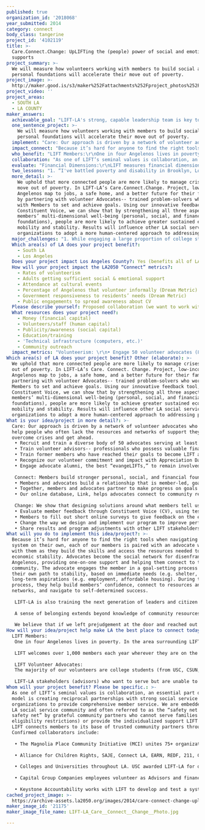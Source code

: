 ```yaml
---
published: true
organization_id: '2018068'
year_submitted: 2014
category: connect
body_class: tangerine
project_id: '4102119'
title: >-
  Care.Connect.Change: UpLIFTing the (people) power of social and emotional
  supports
project_summary: >-
  We will measure how volunteers working with members to build social and
  personal foundations will accelerate their move out of poverty.
project_image: >-
  http://maker.good.is/s3/maker%252Fattachments%252Fproject_photos%252Fimages%252F21175%252Fdisplay%252FLIFT-LA_Care__Connect__Change__Photo.jpg=c570x385
project_video: ''
project_areas:
  - SOUTH LA
  - LA COUNTY
maker_answers:
  achievable_goal: "LIFT-LA's strong, capable leadership team is key to ensuring successful implementation of its Care. Connect. Change. Project. LIFT-LA is led by Executive Director, Michelle Rhone-Collins, who brings more than 20 years of experience working in the community development and nonprofit field. Juan Aquino, Director of Programs, is responsible for the management and operations of all programs, including recruiting and training advocates. He comes to LIFT-LA with extensive experience in public policy advocacy in South LA. Senior Development Manager, Jessica Vom Steeg, comes to LIFT most recently from Chrysalis, where she managed individual and corporate giving. \r\n\r\nLIFT-LA recently hired new staff members, who will be critical to implementing the project and sustaining the community connections and CV after the grant has ended. New staff and roles in this project include the following:\r\n\r\n•  3 Member Service Fellows (MSFs) – These Fellows are responsible for conducting high-engagement member service, meeting with members for 60-minute meetings on a full-time basis. The increase in MSFs on board enables LIFT-LA to maintain quality member service, and have volunteers serving as experts to support Advocates during their member meetings. They are equipped with knowledge of community resources. \r\n\r\n•  Development Fellow and Development Manager – The increased capacity on LIFT-LA’s Development team will enable LIFT to sustain funding and support of its project after funding from the Challenge Grant has ended. The Development Fellow is a new position, partially funded by AmeriCorps.\r\n\r\n•  Program Fellow – The Program Fellow will support the Program Coordinator and Program Director. The team will expand community partnerships (for member referrals and universities for volunteer engagement), managing LIFT’s database – Link – to track outcomes and outputs. The Program team will also coordinate the launch of CV and ensuring advocates and staff are well-trained with its functionality. The Program Fellow is a new position, partially funded by AmeriCorps.\t\r\n\r\nIn addition, after conducting pilots of its Constituent Voice tool in LIFT’s Philadelphia and Chicago sites over the past year, LIFT feels confident in its ability to launch the tool in LA in September, and stay on track with its implementation plan. LIFT-LA will be prepared to administer advocate training to prepare for its implementation, and will engage LIFT’s national program team in helping analyze the data.\r\n"
  one_sentence_project: >-
    We will measure how volunteers working with members to build social and
    personal foundations will accelerate their move out of poverty.
  implement: "Care: Our approach is driven by a network of volunteer advocates who work to help people who often lack the resources and networks of support they need to overcome crises and get ahead.\r\n• Recruit and train a diverse body of 50 advocates serving at least 8 hours/wk on advocacy skills, important and relevant social issues and knowledge of community resources\r\n• Train volunteer advisors-- professionals who possess valuable financial, legal, and therapeutic expertise, to act as on-call coaches and experts for our advocates \r\n• Train former members who have reached their goals to become LIFT advocates –powerful beacons of hope and resiliency \r\n• Recognize our volunteer commitment and impact with Appreciation Days \r\n• Engage advocate alumni, the best “evangeLIFTs.” to remain involved after their time of service \r\n\r\nConnect: Members build stronger personal, social, and financial foundations that help to lift them out of poverty. \r\n• Members and advocates build a relationship that is member-led, goal-oriented, strengths-based, and rooted in dignity and respect \r\n• Together, members and advocates partner to make progress on goals in housing, education, and/or employment and work to strengthen community connections, supportive relationships, and positive role models \r\n• Our online database, Link, helps advocates connect to community resources that meet members’ needs and track progress against goalsThe 2nd annual Imaginate! Member Appreciation Day will honor and celebrate community (Imaginate! attracts another 100 volunteer advocates)\r\n\r\nChange: We show that designing solutions around what members tell us they need is a powerful way to achieve results.\r\n• Evaluate member feedback through Constituent Voice (CV), using tested customer relationship techniques used in the corporate world, adapted to the context of economic development (where people’s choice is often limited by the predominance of aid agencies and traditional service providers).\r\n• Members to fill out short online surveys to give feedback on the emotional and social aspects of our model; LIFT collects and analyzes the responses, triangulating economic progress against goals\r\n• Change the way we design and implement our program to improve performance and more effectively drive better results for our members\r\n• Share results and program adjustments with other LIFT stakeholders and communicate impact to influence other nonprofits in the area to become more accountable to the people they serve.\r\n"
  impact_connect: "Because it’s hard for anyone to find the right tools when navigating a complex system on their own, each of our members is paired with an advocate who sticks with them as they build the skills and access the resources needed to achieve economic stability. Advocates become the social network for disenfranchised Angelenos, providing one-on-one support and helping them connect to their community. The advocate engages the member in a goal-setting process to chart their own path to stability, based on immediate needs (e.g. shelter, food) and long-term aspirations (e.g. employment, affordable housing). During the process, they help build members’ confidence, connect to resources and support networks, and navigate to self-determined success.\r\n\r\nLIFT-LA is also training the next generation of leaders and citizen innovators—sending our alumni advocates into civic life with a changed perception of those living in poverty, and a lifelong commitment to social justice. No matter what field a volunteer advocate decides to move on to, their time with LIFT will forever affect their understanding of poverty and the power of community service.\r\n\r\nA sense of belonging extends beyond knowledge of community resources. It’s about knowing your voice is valued. In addition to civic engagement in meaningful service, we will also use CV to solicit member feedback and establish the correlation between personal and social foundations and economic stability. CV quantifies the importance of emotional and social supports by asking members to rate factors like: the member-advocate partnership, the tools and support advocates provide, having a role model in the community, and connections to community resources in helping members achieve their goals. \r\n\r\nWe believe that if we reached out to help our neighbor more often, LA would be a very different place. Poor people deserve the same supports that we all need to thrive—people in our corner, self-efficacy, and access to resources. However, systems designed to aid the most vulnerable populations are fragmented, wrought in bureaucracy, and based on false perceptions of the poor. This dichotomy is a contributing factor to LA being one of the poorest yet richest counties in the county. LIFT’s deployment of CV will serve as a cutting-edge model for other human service agencies in LA, helping them reach a new standard of service informed by member feedback that helps Angelenos better connect with their community. \r\n"
  who_benefit: "LIFT Members:\r\nOne in four Angelenos lives in poverty. In the area surrounding LIFT-LA’s office, the poverty rate is even higher – with 35% of people living below the poverty line. The south LA neighborhood where LIFT-LA is located is also characterized by a 17% unemployment rate (higher than unemployment in LA, California, and the US), substandard housing, and low educational attainment. While the majority of LIFT’s member base comes from this area, LIFT-LA receives members from around the county, reflecting the following demographics: 72% unemployed, 31% homeless or in unstable housing, 46% do not have health insurance, and 41% make less than $500 per month. Many come to LIFT after they have experienced a \"shaky ground\" moment -- a layoff, illness, eviction. Some were employed for 10 years and lost a job, others fell behind on paying rent. Poverty is a multi-faceted problem and all of its associated issues—unemployment, homelessness, hunger, illiteracy, health problems—are interlinked. \r\n\r\nLIFT welcomes over 1,000 members each year wherever they are on the path to stability, and fills the gap in the social service system by offering individualized support and serving those who do not meet eligibility requirements of other agencies. LIFT members set goals (often within employment, housing, income stabilization, childcare, education) and work with an advocate to take the steps needed to achieve them.\r\n\r\nLIFT Volunteer Advocates:\r\nThe majority of our volunteers are college students (from USC, CSUN, Azusa Pacific, College of Mt. St. Mary’s, CalState LA and others) while other volunteers are LA residents with the passion and time to offer. Advocates commit to serving at least 8 hours/week during their engagement, but many serve as many as 20 hours/week. Most LIFT of these advocates are bilingual able to provide services in Spanish to our majority monolingual population. LIFT also engages specialists and community leaders, such as former LIFT members who have achieved their goals, retirees, corporate professionals, veterans, to serve as advisors to advocates at LIFT’s site. \r\n\r\nLIFT-LA stakeholders (advisors) who want to serve but are unable to make the 8-hour minimum commitment, facilitate one-hour specialized group workshops for LIFT members. For instance, in Beyond the Bank, LIFT-LA’s financial literacy workshop series, professionals serve as volunteer instructors alongside Economics students in USC’s Joint Education Program (USC service learning initiative). "
  collaboration: "As one of LIFT’s seminal values is collaboration, an essential part of our model is creating reciprocal partnerships with strong social service organizations to provide comprehensive member service. We are embedded in the LA social service community and often referred to as the “safety net for the safety net” by grateful community partners who cannot serve families (due to eligibility restrictions) or provide the individualized support LIFT offers. LIFT connects members to its base of trusted community partners throughout LA. Confirmed collaborators include:\r\n\r\n• The Magnolia Place Community Initiative (MCI) unites 75+ organizations in an effort to create scalable community improvement. As many of the organizations in the MCI are focused on supporting children, LIFT fills the gap with a dual-generation approach to poverty alleviation helping parents work towards achieving financial stability to support their family unit. LIFT-LA is truly the partner that MCI has been waiting for— the connective tissue mobilizing the effectiveness and efficiency of the network, and making sure that community members understand, access, and utilize the resources available to them. LIFT-LA will be working with MCI to track these warm hand offs made to other partner agencies.\r\n\r\n• Alliance for Children Rights, SAJE, Connect LA, EARN, REDF, 211, Communities in Schools, Pathways for Children, the Rightway Foundation, and HeadStart are additional confirmed partners. All are doing meaningful specialized work within limited service areas. With its nimble approach, LIFT-LA is able to increase the capacity of the social service sector to provide more customized and comprehensive support.\r\n\r\n• Colleges and Universities throughout LA.  USC awarded LIFT-LA for our partnership in  community engagement.\r\n \r\n• Capital Group Companies employees volunteer as Advisors and financial experts with LIFT-LA’s Beyond the Bank workshop series.\r\n\r\n• Keystone Accountability works with LIFT to develop and test a system to collect continuous client and volunteer feedback. Keystone is an expert in gathering, analyzing, and amplifying client voices in order to foster a culture of accountability. Keystone’s founder and CEO, David Bonbright, worked with LIFT over the last year to design CV, and will continue working closely with LIFT’s Executive and Program Team to effectively implement CV in LA. We are excited about this partnership and its potential to ensure our responsiveness to the needs of our members in LA. \r\n"
  evaluate: "Financial Dimensions:\r\nLIFT measures financial dimensions of well-being using its management system, Link. Link assesses outputs and outcomes on a robust level, tracking metrics like member employment, housing, access to food assistance, and overall stability and how it changes after they have achieved various goals at LIFT. The system allows advocates to document member referrals to community organizations (e.g. referred member to a food pantry, free health clinic) and follow-up to ensure that the referrals helped them achieve their goal. During a member's first meeting, the advocate will walk them through a needs assessment in Link, which asks questions about their employment status, monthly income, public benefits. This initial needs assessment provides the baseline for their work with LIFT and an early opportunity to build trust with the advocate; additional assessments are completed at each meeting to assess whether the member has made progress towards increased stability. \r\n\r\nCommunity Connections:\r\nLIFT will partner with MCI and 211 to measure the level of successful referrals made to community partners that increase a sense of social connectedness for our members\r\n\r\nVolunteer/Civic Engagement:\r\nLink also tracks volunteer advocate engagement, including the number of hours and days they’ve served and which members they’ve supported. LIFT also engages in a number of community outreach activities over the course of a year, including events through our partners Communities in Schools, SAJE, and LAANE. \r\n\r\nSocial and Emotional Supports:\r\nLIFT will use CV to measure the personal and social/community indicators that contribute to a member's economic stability and well-being. CV provides LIFT with a constant stream of feedback from members through short surveys (4-6 questions). LIFT analyzes this feedback alongside financial data measured with Link, to discover which feedback is most predictive of member success. The incorporation of CV allows LIFT to make timely and impactful changes to our services and program model to better meet the needs of members. LIFT has conducted pilots of constituent voice in the Philadelphia and Chicago regions over the past year, and plans to fully implement the evaluation system in LA in September 2014. Early results from the piloted program have demonstrated that members who feel more connected to LIFT and have developed the personal foundations (self-confidence, life skills) during their engagement, achieve more economic outcomes. \r\n"
  two_lessons: "1. “I've battled poverty and disability in Brooklyn, Los Angeles, Glendale, and I thought, \"What are they going to be able to do for me, these young kids?\" I still wasn't sold on using volunteer college students. I was expecting a social worker like almost all agencies. But after my first appointment, I finally got why it could be successful. She [the advocate] had a great zest and enthusiasm, and a fabulous knowledge of databases—a young generation without the experience but the brainpower and hope and no loss of spirit, because it hasn't been beaten out of them. It's a different pace, a complete positive belief that it can get better that let me get out of any sense of hopelessness. My possibilities were wider. If I was with a traditional social worker, I'm positive we'd never thought about this program that's allowing me to buy a house.” – Niki, LIFT member.  LIFT offers one of the most unique, transformative, and impactful volunteer engagement models in the nonprofit sector. College students have traditionally been underutilized in the social service sector despite their ability and eagerness to donate vast amounts of time, passion, and dedication to the cause.  From technological prowess to expert research abilities, students have a wealth of knowledge and skills that are directly applicable to the needs of low-income communities.\r\n\r\n2.  In the corporate world, evaluating a mix of rational and emotional customer engagement is a proven predictor of growth, profits, and share value. Customer engagement is a proven predictor of growth, profits and share value. By implementing CV, LIFT is testing an exciting hypothesis: Relationship metrics are the best available predictor of economic outcomes and impact. After implementing a pilot in LIFT Chicago and Philadelphia, we found that the most predictive factor correlated with financial success is the extent to which Members agree with the statement “I am more connected to the community and community resources thanks to LIFT.” This factor is more predictive than even service quality– and more than twice as predictive as the question that is most predictive for corporations: “I would recommend X to friends and family.”  Based on this data, we have redesigned the part of our intervention that connects Members to other programs or agencies that can help meet their needs, so we can better support their connections to community resources. \r\n"
  more_detail: >-
    We uphold that more connected people are more likely to manage crises and
    move out of poverty. In LIFT-LA’s Care.Connect.Change. Project, low-income
    Angelenos map to jobs, a safe home, and a better future for their families
    by partnering with volunteer Advocates-- trained problem-solvers who work
    with Members to set and achieve goals. Using our innovative feedback tool,
    Constituent Voice, we can show that by strengthening all three aspects of
    members’ multi-dimensional well-being (personal, social, and financial
    foundations), people are more likely to achieve greater sustained economic
    mobility and stability. Results will influence other LA social service
    organizations to adopt a more human-centered approach to addressing poverty.
  major_challenges: "1. While engaging a large proportion of college students as volunteer advocates in LIFT is an incredible asset to our work, there are also challenges inherent in college schedules. Member appointments are more limited during these weeks, making it difficult for members to continue making progress on their goals. To address these challenges, LIFT-LA has focused on engaging more professionals and non-traditional to diversify our volunteer pool and address this gap in service. We will also host group workshops for our members during these times (like job interview preparation or financial aid workshops for parents). LIFT-LA advocates and staff continue to create innovative solutions and strategies to address lower volunteer office capacity during these weeks.\r\n\r\n2. Regarding the implementation of CV, when LIFT piloted the system in Chicago and Philadelphia, we originally had some difficulty with getting buy-in from our volunteer advocates required to ask the members to fill out the surveys, resulting in low member response rate. To ensure that advocates are fully engaged in the CV process, will hold informational sessions about CV, create scripts and talking points for advocates and junior staff, and engaged staff in the design of CV training for advocates. Giving the staff and advocates ownership in the implementation process will help support CV and maintain a strong survey response rate.  \r\n"
  Which area(s) of LA does your project benefit?:
    - South LA
    - Los Angeles
  Does your project impact Los Angeles County?: Yes (benefits all of LA County)
  How will your project impact the LA2050 “Connect” metrics?:
    - Rates of volunteerism
    - Adults getting sufficient social & emotional support
    - Attendance at cultural events
    - Percentage of Angelenos that volunteer informally (Dream Metric)
    - Government responsiveness to residents’ needs (Dream Metric)
    - Public engagements to spread awareness about CV
  Please describe yourself: Proposed collaboration (we want to work with partners!)
  What resources does your project need?:
    - Money (financial capital)
    - Volunteers/staff (human capital)
    - Publicity/awareness (social capital)
    - Education/training
    - 'Technical infrastructure (computers, etc.)'
    - Community outreach
  impact_metrics: "Volunteerism: \r\n• Engage 50 volunteer advocates (8hours/week)\r\n• Expand and train a base of advisors--professionals and specialists in the community with financial, legal, and therapeutic expertise to act as coaches and on call experts for our advocates \r\n• Train Members who have reached their goals as LIFT Advocates \r\n• Engage advocate alumni, the best “evangeLIFTs” of our work to maintain involvement and connection after their time of service \r\n• Partner with new and existing universities, graduate programs, and nonprofit and corporate institutions to engage more volunteer advocates\r\n\r\nGovernment responsiveness to provide sufficient social & emotional support:\r\nThrough CV, LIFT-LA will ask members to rate the personal, social, and financial foundations LIFT provides. 80% of members will believe LIFT helps them build strong personal foundations (self-confidence, ability to succeed). 50% of members will believe that they have a stronger understanding of community connections and supports because of LIFT. Constituent Voice is at the forefront of nonprofit and government innovation. By implementing CV in the social services world, LIFT joins a handful of organizations that are testing an exciting hypothesis: Relationship metrics are the best available predictor of economic outcomes and impact. By incorporating constituent voice into their performance management plans, nonprofits and government agencies will be able to use feedback to design more effective programs that put participants on a path to success. Constituent voice provides these organizations with the data and results needed to lead the conversation about effective solutions to the persistent problem of poverty. In doing so, they can fundamentally change how we design and deploy social service programs in the U.S\r\n\r\nAttendance at cultural events: \r\nMember Appreciation Day and Advocate Appreciation Day celebrates community and widens our member’s support system.\r\n\r\nOther-- Public engagements to spread awareness about CV:\r\n• Share results and program adjustments with other LIFT stakeholders and communicate impact to influence other nonprofits in the area to become more accountable to the people they serve\r\n• Publish at least 3 additional blog entries about the implementation of CV\r\n• Launch LIFT’s CV-specific website to keep LIFT’s supporters and the broader community up-to-date with CV findings\r\n"
Which area(s) of LA does your project benefit? Other (elaborate): >-
  We uphold that more connected people are more likely to manage crises and move
  out of poverty. In LIFT-LA’s Care. Connect. Change. Project, low-income
  Angelenos map to jobs, a safe home, and a better future for their families by
  partnering with volunteer Advocates-- trained problem-solvers who work with
  Members to set and achieve goals. Using our innovative feedback tool,
  Constituent Voice, we can show that by strengthening all three aspects of
  members’ multi-dimensional well-being (personal, social, and financial
  foundations), people are more likely to achieve greater sustained economic
  mobility and stability. Results will influence other LA social service
  organizations to adopt a more human-centered approach to addressing poverty.
What is your idea/project in more detail?: >-
  Care: Our approach is driven by a network of volunteer advocates who work to
  help people who often lack the resources and networks of support they need to
  overcome crises and get ahead.
   • Recruit and train a diverse body of 50 advocates serving at least 8 hours/wk on advocacy skills, important and relevant social issues and knowledge of community resources
   • Train volunteer advisors-- professionals who possess valuable financial, legal, and therapeutic expertise, to act as on-call coaches and experts for our advocates 
   • Train former members who have reached their goals to become LIFT advocates –powerful beacons of hope and resiliency 
   • Recognize our volunteer commitment and impact with Appreciation Days 
   • Engage advocate alumni, the best “evangeLIFTs,” to remain involved after their time of service 
   
   Connect: Members build stronger personal, social, and financial foundations that help to lift them out of poverty 
   • Members and advocates build a relationship that is member-led, goal-oriented, strengths-based, and rooted in dignity and respect 
   • Together, members and advocates partner to make progress on goals in housing, education, and/or employment and work to strengthen community connections, supportive relationships, and positive role models 
   • Our online database, Link, helps advocates connect to community resources that meet members’ needs and track progress against goals.The 2nd annual Imaginate! Member Appreciation Day will honor and celebrate community (Imaginate! attracts another 100 volunteer advocates)
   
   Change: We show that designing solutions around what members tell us they need is a powerful way to achieve results
   • Evaluate member feedback through Constituent Voice (CV), using tested customer relationship techniques used in the corporate world, adapted to the context of economic development (where people’s choice is often limited by the predominance of aid agencies and traditional service providers).
   • Members to fill out short online surveys to give feedback on the emotional and social aspects of our model; LIFT collects and analyzes the responses, triangulating economic progress against goals
   • Change the way we design and implement our program to improve performance and more effectively drive better results for our members
   • Share results and program adjustments with other LIFT stakeholders and communicate impact to influence other nonprofits in the area to become more accountable to the people they serve
What will you do to implement this idea/project?: >-
  Because it’s hard for anyone to find the right tools when navigating a complex
  system on their own, each of our members is paired with an advocate who sticks
  with them as they build the skills and access the resources needed to achieve
  economic stability. Advocates become the social network for disenfranchised
  Angelenos, providing one-on-one support and helping them connect to their
  community. The advocate engages the member in a goal-setting process to chart
  their own path to stability, based on immediate needs (e.g. shelter, food) and
  long-term aspirations (e.g. employment, affordable housing). During the
  process, they help build members’ confidence, connect to resources and support
  networks, and navigate to self-determined success.
   
   LIFT-LA is also training the next generation of leaders and citizen innovators—sending our alumni advocates into civic life with a changed perception of those living in poverty, and a lifelong commitment to social justice. No matter what field a volunteer advocate decides to move on to, their time with LIFT will forever affect their understanding of poverty and the power of community service.
   
   A sense of belonging extends beyond knowledge of community resources. It’s about knowing your voice is valued. In addition to civic engagement in meaningful service, we will also use CV to solicit member feedback and establish the correlation between personal and social foundations and economic stability. CV quantifies the importance of emotional and social supports by asking members to rate factors like: the member-advocate partnership, the tools and support advocates provide, having a role model in the community, and connections to community resources in helping members achieve their goals. 
   
   We believe that if we left prejudgement at the door and reached out to help our neighbor more often, LA would be a very different place. Poor people deserve the same supports that we all need to thrive—people in our corner, self-efficacy, and access to resources. However, systems designed to aid the most vulnerable populations are fragmented, wrought in bureaucracy, and based on false perceptions of the poor. This dichotomy is a contributing factor to LA being one of the poorest yet richest counties in the county. LIFT’s deployment of CV will serve as a cutting-edge model for other human service agencies in LA, helping them reach a new standard of service informed by member feedback that helps Angelenos better connect with their community.
How will your idea/project help make LA the best place to connect today? In LA2050?: |-
  LIFT Members:
   One in four Angelenos lives in poverty. In the area surrounding LIFT-LA’s office, the poverty rate is even higher – with 35% of people living below the poverty line. The south LA neighborhood where LIFT-LA is located is also characterized by a 17% unemployment rate (higher than unemployment in LA, California, and the US), substandard housing, and low educational attainment. While the majority of LIFT’s member base comes from this area, LIFT-LA receives members from around the county, reflecting the following demographics: 72% unemployed, 31% homeless or in unstable housing, 46% do not have health insurance, and 41% make less than $500 per month. Many come to LIFT after they have experienced a "shaky ground" moment -- a layoff, illness, eviction. Some were employed for 10 years and lost a job, others fell behind on paying rent. Poverty is a multi-faceted problem and all of its associated issues—unemployment, homelessness, hunger, illiteracy, health problems—are interlinked. 
   
   LIFT welcomes over 1,000 members each year wherever they are on the path to stability, and fills the gap in the social service system by offering individualized support and serving those who do not meet eligibility requirements of other agencies. LIFT members set goals (often within employment, housing, income stabilization, childcare, education) and work with an advocate to take the steps needed to achieve them.
   
   LIFT Volunteer Advocates:
   The majority of our volunteers are college students (from USC, CSUN, Azusa Pacific, College of Mt. St. Mary’s, CalState LA and others) while other volunteers are LA residents with the passion and time to offer. Advocates commit to serving at least 8 hours/week during their engagement, but many serve as many as 20 hours/week. Most LIFT of these advocates are bilingual able to provide services in Spanish to our majority monolingual population. LIFT also engages specialists and community leaders, such as former LIFT members who have achieved their goals, retirees, corporate professionals, veterans, to serve as advisors to advocates at LIFT’s site. 
   
   LIFT-LA stakeholders (advisors) who want to serve but are unable to make the 8-hour minimum commitment, facilitate one-hour specialized group workshops for LIFT members. For instance, in Beyond the Bank, LIFT-LA’s financial literacy workshop series, professionals serve as volunteer instructors alongside Economics students in USC’s Joint Education Program (USC service learning initiative).
Whom will your project benefit? Please be specific.: >-
  As one of LIFT’s seminal values is collaboration, an essential part of our
  model is creating reciprocal partnerships with strong social service
  organizations to provide comprehensive member service. We are embedded in the
  LA social service community and often referred to as the “safety net for the
  safety net” by grateful community partners who cannot serve families (due to
  eligibility restrictions) or provide the individualized support LIFT offers.
  LIFT connects members to its base of trusted community partners throughout LA.
  Confirmed collaborators include:
   
   • The Magnolia Place Community Initiative (MCI) unites 75+ organizations in an effort to create scalable community improvement. As many of the organizations in the MCI are focused on supporting children, LIFT fills the gap with a dual-generation approach to poverty alleviation helping parents work towards achieving financial stability to support their family unit. LIFT-LA is truly the partner that MCI has been waiting for— the connective tissue mobilizing the effectiveness and efficiency of the network, and making sure that community members understand, access, and utilize the resources available to them. LIFT-LA will be working with MCI to track these warm hand offs made to other partner agencies.
   
   • Alliance for Children Rights, SAJE, Connect LA, EARN, REDF, 211, Communities in Schools, Pathways for Children, the Rightway Foundation, and HeadStart are additional confirmed partners. All are doing meaningful specialized work within limited service areas. With its nimble approach, LIFT-LA is able to increase the capacity of the social service sector to provide more customized and comprehensive support.
   
   • Colleges and Universities throughout LA. USC awarded LIFT-LA for our partnership in community engagement. 
   
   • Capital Group Companies employees volunteer as Advisors and financial experts with LIFT-LA’s Beyond the Bank workshop series.
   
   • Keystone Accountability works with LIFT to develop and test a system to collect continuous client and volunteer feedback. Keystone is an expert in gathering, analyzing, and amplifying client voices in order to foster a culture of accountability. Keystone’s founder and CEO, David Bonbright, worked with LIFT over the last year to design CV, and will continue working closely with LIFT’s Executive and Program Team to effectively implement CV in LA. We are excited about this partnership and its potential to ensure our responsiveness to the needs of our members in LA.
cached_project_image: >-
  https://archive-assets.la2050.org/images/2014/care-connect-change-uplifting-the-people-power-of-social-and-emotional-supports/maker.good.is/s3/maker%252Fattachments%252Fproject_photos%252Fimages%252F21175%252Fdisplay%252FLIFT-LA_Care__Connect__Change__Photo.jpg=c570x385.jpg
maker_image_id: '21175'
maker_image_file_name: LIFT-LA_Care__Connect__Change__Photo.jpg

---
```

